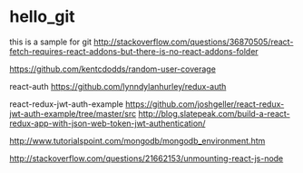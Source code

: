 # hello_git
this is a sample for git
http://stackoverflow.com/questions/36870505/react-fetch-requires-react-addons-but-there-is-no-react-addons-folder


https://github.com/kentcdodds/random-user-coverage


react-auth
https://github.com/lynndylanhurley/redux-auth

react-redux-jwt-auth-example
https://github.com/joshgeller/react-redux-jwt-auth-example/tree/master/src
http://blog.slatepeak.com/build-a-react-redux-app-with-json-web-token-jwt-authentication/

http://www.tutorialspoint.com/mongodb/mongodb_environment.htm

http://stackoverflow.com/questions/21662153/unmounting-react-js-node
